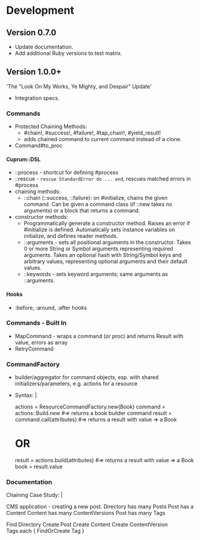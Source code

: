 # Development

## Version 0.7.0

- Update documentation.
- Add additional Ruby versions to test matrix.

## Version 1.0.0+

'The "Look On My Works, Ye Mighty, and Despair" Update'

- Integration specs.

### Commands

- Protected Chaining Methods:
  - #chain!, #success!, #failure!, #tap_chain!, #yield_result!
  - adds chained command to current command instead of a clone.
- Command#to_proc

#### Cuprum::DSL

- ::process - shortcut for defining #process
- ::rescue - `rescue StandardError do ... end`, rescues matched errors in #process
- chaining methods:
  - ::chain (::success, ::failure):
    on #initialize, chains the given command. Can be given a command class
    (if ::new takes no arguments) or a block that returns a command.
- constructor methods:
  - Programmatically generate a constructor method. Raises an error if
    #initialize is defined. Automatically sets instance variables on initialize,
    and defines reader methods.
  - ::arguments - sets all positional arguments in the constructor. Takes 0 or
    more String or Symbol arguments representing required arguments. Takes an
    optional hash with String/Symbol keys and arbitrary values, representing
    optional arguments and their default values.
  - ::keywords - sets keyword arguments; same arguments as ::arguments.

#### Hooks

- :before, :around, :after hooks

### Commands - Built In

- MapCommand - wraps a command (or proc) and returns Result with value, errors
  as array
- RetryCommand

### CommandFactory

- builder/aggregator for command objects, esp. with shared
  initializers/parameters, e.g. actions for a resource
- Syntax: |

  actions = ResourceCommandFactory.new(Book)
  command = actions::Build.new        #=> returns a book builder command
  result  = command.call(attributes)  #=> returns a result with value => a Book
  # OR
  result  = actions.build(attributes) #=> returns a result with value => a Book
  book    = result.value

### Documentation

Chaining Case Study: |

  CMS application - creating a new post.
  Directory has many Posts
  Post has a Content
  Content has many ContentVersions
  Post has many Tags

  Find Directory
  Create Post
  Create Content
  Create ContentVersion
  Tags.each { FindOrCreate Tag }
